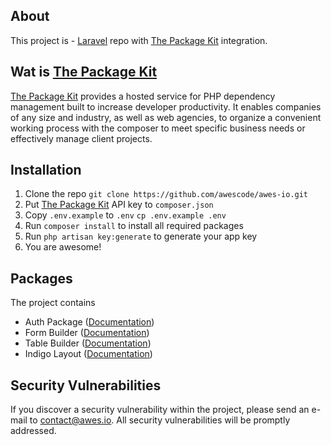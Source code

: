 ## About

This project is - [Laravel](https://github.com/laravel/laravel) repo with [The Package Kit](https://www.pkgkit.com/) integration.

## Wat is [The Package Kit](https://www.pkgkit.com/)

[The Package Kit](https://www.pkgkit.com/) provides a hosted service for PHP dependency management built to increase developer productivity. It enables companies of any size and industry, as well as web agencies, to organize a convenient working process with the composer to meet specific business needs or effectively manage client projects.

## Installation

1) Clone the repo `git clone https://github.com/awescode/awes-io.git`
2) Put [The Package Kit](https://www.pkgkit.com/) API key to `composer.json`
3) Copy `.env.example` to `.env` `cp .env.example .env`
4) Run `composer install` to install all required packages
5) Run `php artisan key:generate` to generate your app key
6) You are awesome!

## Packages

The project contains 
- Auth Package ([Documentation](https://dev.awes.io/documentation/components/auth))
- Form Builder ([Documentation](https://dev.awes.io/documentation/components/form-builder))
- Table Builder ([Documentation](https://dev.awes.io/documentation/components/table-builder))
- Indigo Layout ([Documentation](https://dev.awes.io/documentation/components/indigo-layout))

## Security Vulnerabilities

If you discover a security vulnerability within the project, please send an e-mail to [contact@awes.io](mailto:contact@awes.io). All security vulnerabilities will be promptly addressed.


